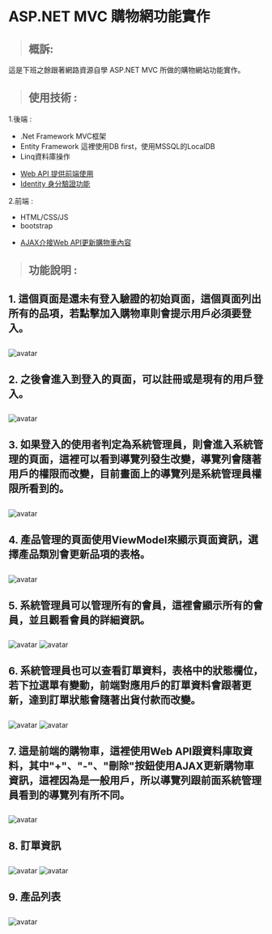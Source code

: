 ASP.NET MVC 購物網功能實作
=======================
> ## 概訴:
這是下班之餘跟著網路資源自學 ASP.NET MVC 所做的購物網站功能實作。

> ## 使用技術 :
1.後端 :
* .Net Framework MVC框架
* Entity Framework 這裡使用DB first，使用MSSQL的LocalDB
* Linq資料庫操作
- [Web API 提供前端使用](#7)
- [Identity 身分驗證功能](#2)

2.前端 :
* HTML/CSS/JS
* bootstrap
- [AJAX介接Web API更新購物車內容](#7)

> ## 功能說明 :
<h4 id="2" style="font-size:20px;">1. 這個頁面是還未有登入驗證的初始頁面，這個頁面列出所有的品項，若點擊加入購物車則會提示用戶必須要登入。</h4>

![avatar](https://i.imgur.com/TebqcSP.png)

<h4 id="2" style="font-size:20px;">2. 之後會進入到登入的頁面，可以註冊或是現有的用戶登入。</h4>

![avatar](https://i.imgur.com/FLHFJhZ.png)

<h4 id="2" style="font-size:20px;">3. 如果登入的使用者判定為系統管理員，則會進入系統管理的頁面，這裡可以看到導覽列發生改變，導覽列會隨著用戶的權限而改變，目前畫面上的導覽列是系統管理員權限所看到的。</h4>

![avatar](https://i.imgur.com/3bMUt3U.png)

<h4 id="2" style="font-size:20px;">4. 產品管理的頁面使用ViewModel來顯示頁面資訊，選擇產品類別會更新品項的表格。</h4>

![avatar](https://i.imgur.com/2PslxWY.png)

<h4 id="2" style="font-size:20px;">5. 系統管理員可以管理所有的會員，這裡會顯示所有的會員，並且觀看會員的詳細資訊。</h4>

![avatar](https://i.imgur.com/qOzX51g.png)
![avatar](https://i.imgur.com/X23ZIc2.png)

<h4 id="2" style="font-size:20px;">6. 系統管理員也可以查看訂單資料，表格中的狀態欄位，若下拉選單有變動，前端對應用戶的訂單資料會跟著更新，達到訂單狀態會隨著出貨付款而改變。</h4>

![avatar](https://i.imgur.com/ZRGxjPP.png)
![avatar](https://i.imgur.com/FxmoZk6.png)

<h4 id="7" style="font-size:20px;">7. 這是前端的購物車，這裡使用Web API跟資料庫取資料，其中"+"、"-"、"刪除"按鈕使用AJAX更新購物車資訊，這裡因為是一般用戶，所以導覽列跟前面系統管理員看到的導覽列有所不同。</h4>

![avatar](https://i.imgur.com/tny3d2P.png)

<h4 id="2" style="font-size:20px;">8. 訂單資訊</h4>

![avatar](https://i.imgur.com/ZyBihsW.png)
![avatar](https://i.imgur.com/3LMEO0h.png)

<h4 id="2" style="font-size:20px;">9. 產品列表</h4>

![avatar](https://i.imgur.com/qhyvxR3.png)


